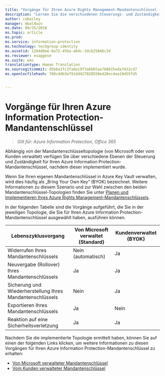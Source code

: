 ```yaml
---
title: "Vorgänge für Ihren Azure Rights Management-Mandantenschlüssel | Azure Information Protection"
description: "Lernen Sie die verschiedenen Steuerungs- und Zuständigkeitsebenen kennen, die für Ihren Azure Information Protection-Mandantenschlüssel zur Verfügung stehen."
author: cabailey
manager: mbaldwin
ms.date: 09/25/2016
ms.topic: article
ms.prod: 
ms.service: information-protection
ms.technology: techgroup-identity
ms.assetid: 1284d0ee-0a72-45ba-a64c-3dcb25846c3d
ms.reviewer: esaggese
ms.suite: ems
translationtype: Human Translation
ms.sourcegitcommit: d5b6a1fc3fa0a19f3a6b65aa7b8815eda7432cd7
ms.openlocfilehash: 780c4db3e791dd427828550e428ec4ea18d55fd5


---
```


# Vorgänge für Ihren Azure Information Protection-Mandantenschlüssel

>*Gilt für: Azure Information Protection, Office 365*

Abhängig von der Mandantenschlüsseltopologie (von Microsoft oder vom Kunden verwaltet) verfügen Sie über verschiedene Ebenen der Steuerung und Zuständigkeit für Ihren Azure Information Protection-Mandantenschlüssel, nachdem dieser implementiert wurde.

Wenn Sie Ihren eigenen Mandantenschlüssel in Azure Key Vault verwalten, wird dies häufig als „Bring Your Own Key“ (BYOK) bezeichnet. Weitere Informationen zu diesem Szenario und zur Wahl zwischen den beiden Mandantenschlüssel-Topologien finden Sie unter [Planen und Implementieren Ihres Azure Rights Management-Mandantenschlüssels](../plan-design/plan-implement-tenant-key.md).

In der folgenden Tabelle sind die Vorgänge aufgeführt, die Sie in der jeweiligen Topologie, die Sie für Ihren Azure Information Protection-Mandantenschlüssel ausgewählt haben, ausführen können.

|Lebenszyklusvorgang|Von Microsoft verwaltet (Standard)|Kundenverwaltet (BYOK)|
|-----------------------|-------------------------------|---------------------------|
|Widerrufen Ihres Mandantenschlüssels|Nein (automatisch)|Ja|
|Neuvergabe (Rollover) Ihres Mandantenschlüssels|Ja |Ja|
|Sicherung und Wiederherstellung Ihres Mandantenschlüssels|Nein|Ja|
|Exportieren Ihres Mandantenschlüssels|Ja|Nein|
|Reaktion auf eine Sicherheitsverletzung|Ja|Ja|

Nachdem Sie die implementierte Topologie ermittelt haben, können Sie auf einen der folgenden Links klicken, um weitere Informationen zu diesen Vorgängen für Ihren Azure Information Protection-Mandantenschlüssel zu erhalten:


- [Von Microsoft verwalteter Mandantenschlüssel](operations-microsoft-managed-tenant-key.md)
- [Vom Kunden verwalteter Mandantenschlüssel](operations-customer-managed-tenant-key.md)







<!--HONumber=Sep16_HO4-->


